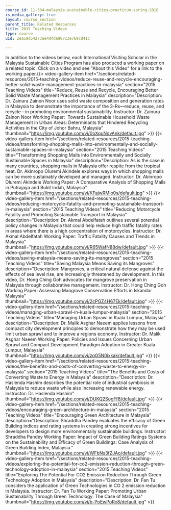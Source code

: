 ```yaml
---
course_id: 11-384-malaysia-sustainable-cities-practicum-spring-2018
is_media_gallery: true
layout: course_section
parent_title: Related Resources
title: 2015 Teaching Videos
type: course
uid: 2ea59d54273ae4d4da907c3e769cd41c

---
```


In addition to the videos below, each International Visiting Scholar in the Malaysia Sustainable Cities Program has also produced a working paper on a related topic. Click on a video and see "About this Video" for a link to the working paper.{{< video-gallery-item href="/sections/related-resources/2015-teaching-videos/reduce-reuse-and-recycle-encouraging-better-solid-waste-management-practices-in-malaysia" section="2015 Teaching Videos" title="Reduce, Reuse and Recycle, Encouraging Better Solid Waste Management Practices in Malaysia" description="Description: Dr. Zainura Zainon Noor uses solid waste composition and generation rates in Malaysia to demonstrate the importance of the 3-Rs—reduce, reuse, and recycle—in promoting environmental sustainability. Instructor: Dr. Zainura Zainon Noor Working Paper:  Towards Sustainable Household Waste Management in Urban Areas: Determinants that Hindered Recycling Activities in the City of Johor Bahru, Malaysia" thumbnail="https://img.youtube.com/vi/0oXquNdvAnk/default.jpg" >}} {{< video-gallery-item href="/sections/related-resources/2015-teaching-videos/transforming-shopping-malls-into-environmentally-and-socially-sustainable-spaces-in-malaysia" section="2015 Teaching Videos" title="Transforming Shopping Malls into Environmentally and Socially Sustainable Spaces in Malaysia" description="Description: As is the case in many countries, shopping malls in Malaysia offer respite from the tropical heat. Dr. Akinropo Oluremi Akindele explores ways in which shopping malls can be more sustainably developed and managed. Instructor: Dr. Akinropo Oluremi Akindele Working Paper: A Comparative Analysis of Shopping Malls in Putrajaya and Bukit Indah, Malaysia" thumbnail="https://img.youtube.com/vi/KFajwRMlo0s/default.jpg" >}} {{< video-gallery-item href="/sections/related-resources/2015-teaching-videos/reducing-motorcycle-fatality-and-promoting-sustainable-transport-in-malaysia" section="2015 Teaching Videos" title="Reducing Motorcycle Fatality and Promoting Sustainable Transport in Malaysia" description="Description: Dr. Akmal Abdelfatah outlines several potential policy changes in Malaysia that could help reduce high traffic fatality rates in areas where there is a high concentration of motorcycles. Instructor: Dr. Akmal Abdelfatah Working Paper: Traffic Fatality Causes and Trends in Malaysia" thumbnail="https://img.youtube.com/vi/R65WafN88dw/default.jpg" >}} {{< video-gallery-item href="/sections/related-resources/2015-teaching-videos/saving-malaysia-means-saving-its-mangroves" section="2015 Teaching Videos" title="Saving Malaysia Means Saving its Mangroves" description="Description: Mangroves, a critical natural defense against the effects of sea level rise, are increasingly threatened by development. In this video, Dr. Hong Ching Goh advocates for mangrove preservation in Malaysia through collaborative management. Instructor: Dr. Hong Ching Goh Working Paper:  Assessing Mangrove Conservation Efforts in Iskandar Malaysia" thumbnail="https://img.youtube.com/vi/2cPGZ4H67Ek/default.jpg" >}} {{< video-gallery-item href="/sections/related-resources/2015-teaching-videos/managing-urban-sprawl-in-kuala-lumpur-malaysia" section="2015 Teaching Videos" title="Managing Urban Sprawl in Kuala Lumpur, Malaysia" description="Description: Dr. Malik Asghar Naeem applies lessons from compact city development principles to demonstrate how they may be used limit urban sprawl and to improve a regions economy. Instructor: Dr. Malik Asghar Naeem Working Paper: Policies and Issues Concerning Urban Sprawl and Compact Development Paradigm Adoption in Greater Kuala Lumpur, Malaysia" thumbnail="https://img.youtube.com/vi/zqG5N0ixkak/default.jpg" >}} {{< video-gallery-item href="/sections/related-resources/2015-teaching-videos/the-benefits-and-costs-of-converting-waste-to-energy-in-malaysia" section="2015 Teaching Videos" title="The Benefits and Costs of Converting Waste to Energy in Malaysia" description="Description: Dr. Haslenda Hashim describes the potential role of industrial symbiosis in Malaysia to reduce waste while also increasing renewable energy. Instructor: Dr. Haslenda Hashim" thumbnail="https://img.youtube.com/vi/DUKQ2SogFf8/default.jpg" >}} {{< video-gallery-item href="/sections/related-resources/2015-teaching-videos/encouraging-green-architecture-in-malaysia" section="2015 Teaching Videos" title="Encouraging Green Architecture in Malaysia" description="Description: Shraddha Pandey evaluates the efficacy of Green Building indices and rating systems in creating strong incentives for developers to design more environmentally sustainable buildings. Instructor: Shraddha Pandey Working Paper: Impact of Green Building Ratings Systems on the Sustainability and Efficacy of Green Buildings: Case Analysis of Green Building Index, Malaysia." thumbnail="https://img.youtube.com/vi/WFbNs3fZJAo/default.jpg" >}} {{< video-gallery-item href="/sections/related-resources/2015-teaching-videos/exploring-the-potential-for-co2-emission-reduction-through-green-technology-adoption-in-malaysia" section="2015 Teaching Videos" title="Exploring The Potential For CO2 Emission Reduction Through Green Technology Adoption in Malaysia" description="Description: Dr. Fan Tu considers the application of Green Technologies in CO 2 emission reduction in Malaysia. Instructor: Dr. Fan Tu Working Paper: Promoting Urban Sustainability Through Green Technology: The Case of Malaysia" thumbnail="https://img.youtube.com/vi/b-PoEwPoRe8/default.jpg" >}}